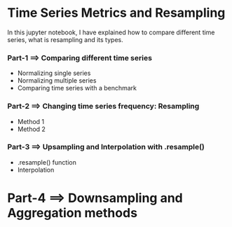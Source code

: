 # Time Series Metrics and Resampling

In this jupyter notebook, I have explained how to compare different time series, what is resampling and its types.

### Part-1 ==> Comparing different time series
* Normalizing single series
* Normalizing multiple series
* Comparing time series with a benchmark

### Part-2 ==> Changing time series frequency: Resampling
* Method 1
* Method 2

### Part-3 ==> Upsampling and Interpolation with .resample()
* .resample() function
* Interpolation

# Part-4 ==> Downsampling and Aggregation methods
